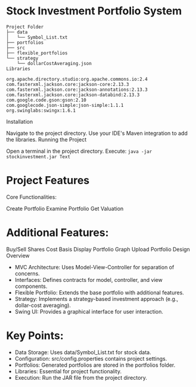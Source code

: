 # Stock Investment Portfolio System

```
Project Folder
├── data
│   └── Symbol_List.txt
├── portfolios
├── src
├── flexible_portfolios
└── strategy
    └── dollarCostAveraging.json
Libraries
```
```
org.apache.directory.studio:org.apache.commons.io:2.4
com.fasterxml.jackson.core:jackson-core:2.13.3
com.fasterxml.jackson.core:jackson-annotations:2.13.3
com.fasterxml.jackson.core:jackson-databind:2.13.3   
com.google.code.gson:gson:2.10
com.googlecode.json-simple:json-simple:1.1.1
org.swinglabs:swingx:1.6.1
```

Installation

Navigate to the project directory.
Use your IDE's Maven integration to add the libraries.
Running the Project

Open a terminal in the project directory.
Execute: ```java -jar stockinvestment.jar Text```

# Project Features
Core Functionalities:

Create Portfolio
Examine Portfolio
Get Valuation

# Additional Features:

Buy/Sell Shares
Cost Basis
Display Portfolio Graph
Upload Portfolio
Design Overview

- MVC Architecture: Uses Model-View-Controller for separation of concerns.
- Interfaces: Defines contracts for model, controller, and view components.
- Flexible Portfolio: Extends the base portfolio with additional features.
- Strategy: Implements a strategy-based investment approach (e.g., dollar-cost averaging).
- Swing UI: Provides a graphical interface for user interaction.

# Key Points:

- Data Storage: Uses data/Symbol_List.txt for stock data.
- Configuration: src/config.properties contains project settings.
- Portfolios: Generated portfolios are stored in the portfolios folder.
- Libraries: Essential for project functionality.
- Execution: Run the JAR file from the project directory.

